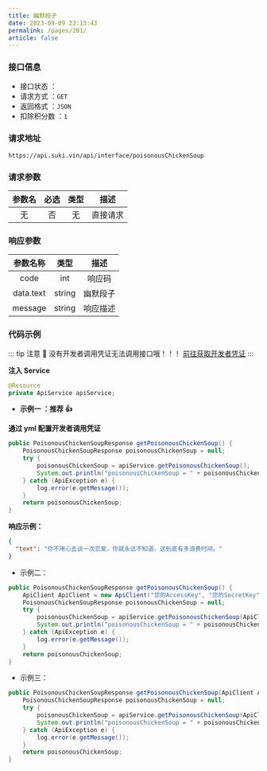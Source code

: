 ```yaml
---
title: 幽默段子
date: 2023-09-09 23:13:43
permalink: /pages/201/
article: false
---
```


### 接口信息

- 接口状态 ： <Badge text="正常"/>
- 请求方式 ：`GET`
- 返回格式 ：`JSON`
- 扣除积分数 ：`1`

### 请求地址

```shell
https://api.suki.vin/api/interface/poisonousChickenSoup
```

### 请求参数

| 参数名 | 必选 | 类型 |   描述   |
| :----: | :--: | :--: | :------: |
|   无   |  否  |  无  | 直接请求 |

### 响应参数

| 参数名称  |  类型  |   描述   |
| :-------: | :----: | :------: |
|   code    |  int   |  响应码  |
| data.text | string | 幽默段子 |
|  message  | string | 响应描述 |

### 代码示例

::: tip 注意 🔔️
没有开发者调用凭证无法调用接口哦！！！ [前往获取开发者凭证](https://doc.suki.vin/account/center)
:::

**注入 Service**

```java
@Resource
private ApiService apiService;
```

- **示例一 ：推荐 👍**

**通过 yml 配置开发者调用凭证**

```java
public PoisonousChickenSoupResponse getPoisonousChickenSoup() {
    PoisonousChickenSoupResponse poisonousChickenSoup = null;
    try {
        poisonousChickenSoup = apiService.getPoisonousChickenSoup();
        System.out.println("poisonousChickenSoup = " + poisonousChickenSoup);
    } catch (ApiException e) {
        log.error(e.getMessage());
    }
    return poisonousChickenSoup;
}
```

**响应示例：**

```json
{
  "text": "你不用心去谈一次恋爱，你就永远不知道，这到底有多浪费时间。"
}
```

- 示例二：

```Java
public PoisonousChickenSoupResponse getPoisonousChickenSoup() {
    ApiClient ApiClient = new ApiClient("您的AccessKey", "您的SecretKey");
    PoisonousChickenSoupResponse poisonousChickenSoup = null;
    try {
        poisonousChickenSoup = apiService.getPoisonousChickenSoup(ApiClient);
        System.out.println("poisonousChickenSoup = " + poisonousChickenSoup);
    } catch (ApiException e) {
        log.error(e.getMessage());
    }
    return poisonousChickenSoup;
}
```

- 示例三：

```java
public PoisonousChickenSoupResponse getPoisonousChickenSoup(ApiClient ApiClient) {
    PoisonousChickenSoupResponse poisonousChickenSoup = null;
    try {
        poisonousChickenSoup = apiService.getPoisonousChickenSoup(ApiClient);
        System.out.println("poisonousChickenSoup = " + poisonousChickenSoup);
    } catch (ApiException e) {
        log.error(e.getMessage());
    }
    return poisonousChickenSoup;
}
```
